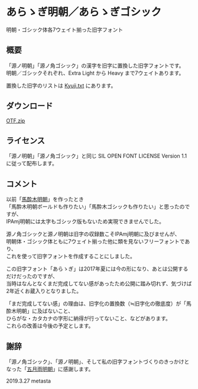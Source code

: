 # あらゝぎ明朝／あらゝぎゴシック

明朝・ゴシック体各7ウェイト揃った旧字フォント

## 概要

「源ノ明朝」「源ノ角ゴシック」の漢字を旧字に置換した旧字フォントです。  
明朝／ゴシックそれぞれ、Extra Light から Heavy まで7ウェイトあります。

置換した旧字のリストは [Kyuji.txt](https://github.com/metasta/araragi/blob/master/Kyuji.txt) にあります。

## ダウンロード

[OTF.zip](https://github.com/metasta/araragi/archive/OTF.zip)

## ライセンス

「源ノ明朝」「源ノ角ゴシック」と同じ SIL OPEN FONT LICENSE Version 1.1 に従って配布します。

## コメント

以前「[馬酔木明朝](https://metasta.github.io/asebi/)」を作ったとき  
「馬酔木明朝ボールドも作りたい」「馬酔木ゴシックも作りたい」と思ったのですが、  
IPAmj明朝には太字もゴシック版もないため実現できませんでした。

源ノ角ゴシックと源ノ明朝は旧字の収録数こそIPAmj明朝に及びませんが、  
明朝体・ゴシック体ともに7ウェイト揃った他に類を見ないフリーフォントであり、  
これを使って旧字フォントを作成することにしました。

この旧字フォント「あらゝぎ」は2017年夏には今の形になり、あとは公開するだけだったのですが、  
当時はなんとなくまだ完成してない感があったため公開に踏み切れず、気づけば2年近くお蔵入りとなりました。

「まだ完成してない感」の理由は、旧字化の置換数（≒旧字化の徹底度）が「馬酔木明朝」に及ばないこと、  
ひらがな・カタカナの字形に納得が行ってないこと、などがあります。  
これらの改善は今後の予定とします。

## 謝辞

「源ノ角ゴシック」、「源ノ明朝」、そして私の旧字フォントづくりのきっかけとなった「[五月雨明朝](http://home.q02.itscom.net/tosyokan/tuyuzora.htm)」に感謝します。

2019.3.27 metasta
